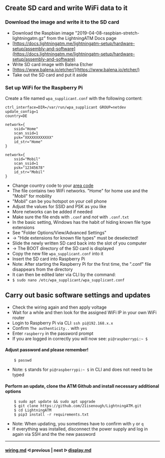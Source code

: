 ## Create SD card and write WiFi data to it

### Download the image and write it to the SD card

- Download the Raspbian image "2019-04-08-raspbian-stretch-lightningatm.gz" from the LightningATM Docs page
- [https://docs.lightningatm.me/lightningatm-setup/hardware-setup/assembly-and-software](https://docs.lightningatm.me/lightningatm-setup/hardware-setup/assembly-and-software)
- Write SD card image with Balena Etcher
- [https://www.balena.io/etcher/](https://www.balena.io/etcher/)
- Take out the SD card and put it aside

### Set up WiFi for the Raspberry Pi

Create a file named `wpa_supplicant.conf` with the following content:

```
ctrl_interface=DIR=/var/run/wpa_supplicant GROUP=netdev
update_config=1
country=DE

network={
	ssid="Home"
	scan_ssid=1
	psk="XXXXXXXXXXXX"
	id_str="Home"
}

network={
	ssid="Mobil"
	scan_ssid=1
	psk="12345678"
	id_str="Mobil"
}
```

- Change country code to your [area code](https://www.arubanetworks.com/techdocs/InstantWenger_Mobile/Advanced/Content/Instant%20User%20Guide%20-%20volumes/Country_Codes_List.htm)
- The file contains two WiFi networks. "Home" for home use and the "Mobil" for mobility
- "Mobil" can be you hotspot on your cell phone 
- Adjust the values for SSID and PSK as you like
- More networks can be added if needed
- Make sure the file ends with `.conf` and *not* with `.conf.txt`
- In the basic setting, Windows has the habit of hiding known file type extensions
- See "Folder Options/View/Advanced Settings"
- -> "Hide extensions for known file types" must be deselected!
- Slide the newly written SD card back into the slot of you computer
- -> The BOOT directory of the SD card is displayed
- Copy the new file `wpa_supplicant.conf` into it
- Insert the SD card into Raspberry Pi
- Note: After starting the Raspberry Pi for the first time, the ".conf" file disappears from the directory
- It can then be edited later via CLI by the command:
- `$ sudo nano /etc/wpa_supplicant/wpa_supplicant.conf`

## Carry out basic software settings and updates

- Check the wiring again and then apply voltage
- Wait for a while and then look for the assigned WiFi IP in your own WiFi router
- Login to Raspberry Pi via CLI: `ssh pi@192.168.x.x`
- Confirm `The authenticity..` with `yes`
- Enter `raspberry` in the password prompt
- If you are logged in correctly you will now see: `pi@raspberrypi:~ $`

#### Adjust password and please remember!

```
	$ passwd
```

- Note: `$` stands for `pi@raspberrypi:~ $` in CLI and does not need to be typed

#### Perform an update, clone the ATM Github and install necessary additional options

```
	$ sudo apt update && sudo apt upgrade
	$ git clone https://github.com/21isenough/LightningATM.git
	$ cd LightningATM
	$ pip3 install -r requirements.txt
```

- Note: When updating, you sometimes have to confirm with `y` or `q`
- If everything was installed, disconnect the power supply and log in again via SSH and the the new password

---

#### [wiring.md](/docs/guide/wiring.md)  ᐊ  previous | next  ᐅ  [display.md](/docs/guide/display.md)

